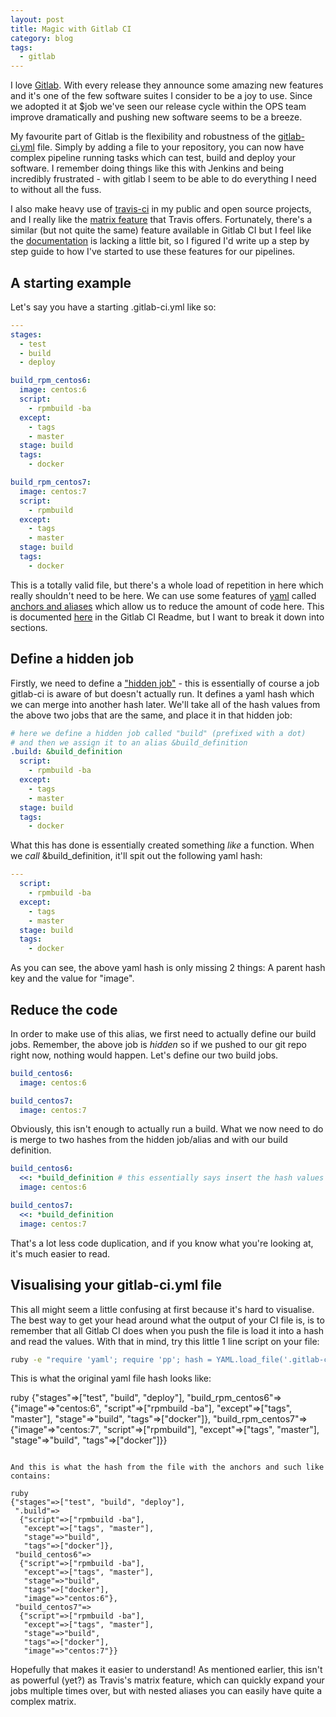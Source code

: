 ```yaml
---
layout: post
title: Magic with Gitlab CI
category: blog
tags:
  - gitlab
---
```


I love [Gitlab](https://gitlab.com). With every release they announce some amazing new features and it's one of the few software suites I consider to be a joy to use. Since we adopted it at $job we've seen our release cycle within the OPS team improve dramatically and pushing new software seems to be a breeze.

My favourite part of Gitlab is the flexibility and robustness of the [gitlab-ci.yml](http://docs.gitlab.com/ce/ci/yaml/README.html) file. Simply by adding a file to your repository, you can now have complex pipeline running tasks which can test, build and deploy your software. I remember doing things like this with Jenkins and being incredibly frustrated - with gitlab I seem to be able to do everything I need to without all the fuss.

I also make heavy use of [travis-ci](https://travis-ci.org) in my public and open source projects, and I really like the [matrix feature](https://docs.travis-ci.com/user/customizing-the-build#Build-Matrix) that Travis offers. Fortunately, there's a similar (but not quite the same) feature available in Gitlab CI but I feel like the [documentation](http://docs.gitlab.com/ce/ci/yaml/README.html#special-yaml-features) is lacking a little bit, so I figured I'd write up a step by step guide to how I've started to use these features for our pipelines.

## A starting example

Let's say you have a starting .gitlab-ci.yml like so:

```yaml
---
stages:
  - test
  - build
  - deploy

build_rpm_centos6:
  image: centos:6
  script: 
    - rpmbuild -ba
  except:
    - tags
    - master
  stage: build
  tags:
    - docker

build_rpm_centos7:
  image: centos:7
  script:
    - rpmbuild
  except:
    - tags
    - master
  stage: build
  tags:
    - docker
```

This is a totally valid file, but there's a whole load of repetition in here which really shouldn't need to be here. We can use some features of [yaml](https://en.wikipedia.org/wiki/YAML) called [anchors and aliases](https://en.wikipedia.org/wiki/YAML#Advanced_components_of_YAML) which allow us to reduce the amount of code here. This is documented [here](http://docs.gitlab.com/ce/ci/yaml/README.html#special-yaml-features) in the Gitlab CI Readme, but I want to break it down into sections.

## Define a hidden job

Firstly, we need to define a ["hidden job"](http://docs.gitlab.com/ce/ci/yaml/README.html#hidden-jobs) - this is essentially of course a job gitlab-ci is aware of but doesn't actually run. It defines a yaml hash which we can merge into another hash later. We'll take all of the hash values from the above two jobs that are the same, and place it in that hidden job:

```yaml
# here we define a hidden job called "build" (prefixed with a dot)
# and then we assign it to an alias &build_definition
.build: &build_definition
  script:
    - rpmbuild -ba
  except:
    - tags
    - master
  stage: build
  tags:
    - docker
```

What this has done is essentially created something _like_ a function. When we _call_ &build_definition, it'll spit out the following yaml hash:

```yaml
---
  script:
    - rpmbuild -ba
  except:
    - tags
    - master
  stage: build
  tags:
    - docker
```

As you can see, the above yaml hash is only missing 2 things: A parent hash key and the value for "image".

## Reduce the code

In order to make use of this alias, we first need to actually define our build jobs. Remember, the above job is _hidden_ so if we pushed to our git repo right now, nothing would happen. Let's define our two build jobs.
```yaml
build_centos6:
  image: centos:6

build_centos7:
  image: centos:7
```

Obviously, this isn't enough to actually run a build. What we now need to do is merge to two hashes from the hidden job/alias and with our build definition.

```yaml
build_centos6:
  <<: *build_definition # this essentially says insert the hash values from &build_definition hash
  image: centos:6

build_centos7:
  <<: *build_definition
  image: centos:7
```

That's a lot less code duplication, and if you know what you're looking at, it's much easier to read.

## Visualising your gitlab-ci.yml file

This all might seem a little confusing at first because it's hard to visualise. The best way to get your head around what the output of your CI file is, is to remember that all Gitlab CI does when you push the file is load it into a hash and read the values. With that in mind, try this little 1 line script on your file:

```bash
ruby -e "require 'yaml'; require 'pp'; hash = YAML.load_file('.gitlab-ci.yml'); pp hash"
```

This is what the original yaml file hash looks like:

ruby
{"stages"=>["test", "build", "deploy"],
 "build_rpm_centos6"=>
  {"image"=>"centos:6",
   "script"=>["rpmbuild -ba"],
   "except"=>["tags", "master"],
   "stage"=>"build",
   "tags"=>["docker"]},
 "build_rpm_centos7"=>
  {"image"=>"centos:7",
   "script"=>["rpmbuild"],
   "except"=>["tags", "master"],
   "stage"=>"build",
   "tags"=>["docker"]}}
```

And this is what the hash from the file with the anchors and such like contains:

ruby
{"stages"=>["test", "build", "deploy"],
 ".build"=>
  {"script"=>["rpmbuild -ba"],
   "except"=>["tags", "master"],
   "stage"=>"build",
   "tags"=>["docker"]},
 "build_centos6"=>
  {"script"=>["rpmbuild -ba"],
   "except"=>["tags", "master"],
   "stage"=>"build",
   "tags"=>["docker"],
   "image"=>"centos:6"},
 "build_centos7"=>
  {"script"=>["rpmbuild -ba"],
   "except"=>["tags", "master"],
   "stage"=>"build",
   "tags"=>["docker"],
   "image"=>"centos:7"}}
```

Hopefully that makes it easier to understand! As mentioned earlier, this isn't as powerful (yet?) as Travis's matrix feature, which can quickly expand your jobs multiple times over, but with nested aliases you can easily have quite a complex matrix.
